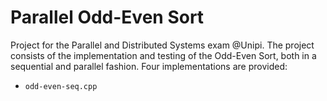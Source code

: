 # Parallel Odd-Even Sort

Project for the Parallel and Distributed Systems exam @Unipi.
The project consists of the implementation and testing of the Odd-Even Sort, both in a sequential and parallel fashion.
Four implementations are provided:
- ```odd-even-seq.cpp```
